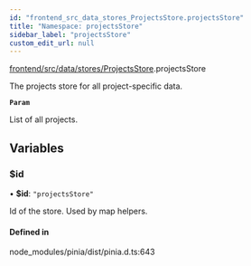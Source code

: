 ```yaml
---
id: "frontend_src_data_stores_ProjectsStore.projectsStore"
title: "Namespace: projectsStore"
sidebar_label: "projectsStore"
custom_edit_url: null
---
```


[frontend/src/data/stores/ProjectsStore](../modules/frontend_src_data_stores_ProjectsStore.md).projectsStore

The projects store for all project-specific data.

**`Param`**

List of all projects.

## Variables

### $id

• **$id**: ``"projectsStore"``

Id of the store. Used by map helpers.

#### Defined in

node_modules/pinia/dist/pinia.d.ts:643
